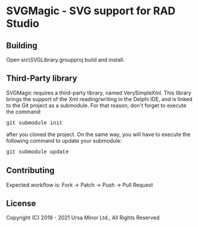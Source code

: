 # SVGMagic - SVG support for RAD Studio

## Building

Open src\SVGLibrary.groupproj build and install.

## Third-Party library

SVGMagic requires a third-party library, named VerySimpleXml. This library brings the support of the Xml reading/writing in the Delphi IDE, and is linked to the Git project as a submodule. For that reason, don't forget to execute the command:

<p style="font-family: courier new">git submodule init</p>

after you cloned the project. On the same way, you will have to execute the following command to update your submodule:

<p style="font-family: courier new">git submodule update</p>

## Contributing

Expected workflow is: Fork -> Patch -> Push -> Pull Request

## License

Copyright (C) 2018 - 2021 Ursa Minor Ltd., All Rights Reserved